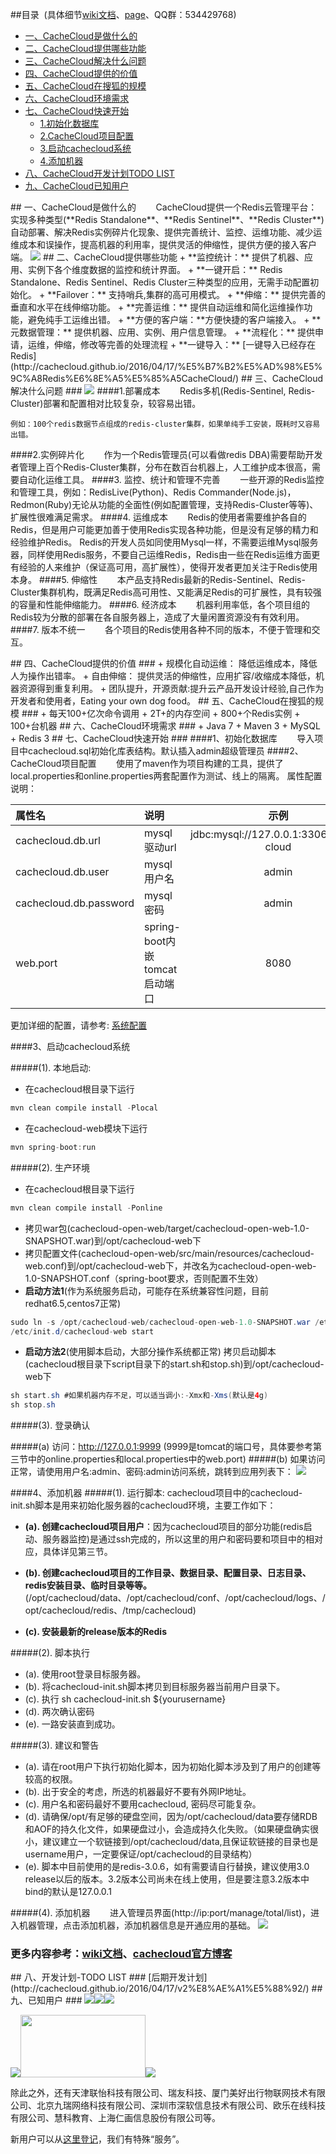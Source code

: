 ##<a name="index"/>目录&nbsp;&nbsp;(具体细节[wiki文档](https://github.com/sohutv/cachecloud/wiki "Cachecloud Wiki")、[page](http://cachecloud.github.io/ "Cachecloud page")、QQ群：534429768)
* [一、CacheCloud是做什么的](#cc1)
* [二、CacheCloud提供哪些功能](#cc2)
* [三、CacheCloud解决什么问题](#cc3)
* [四、CacheCloud提供的价值](#cc4) 
* [五、CacheCloud在搜狐的规模](#cc5)
* [六、CacheCloud环境需求](#cc6)
* [七、CacheCloud快速开始](#cc7)
    * [1.初始化数据库](#cc7-1)
    * [2.CacheCloud项目配置](#cc7-2)
    * [3.启动cachecloud系统](#cc7-3)
    * [4.添加机器](#cc7-4)
* [八、CacheCloud开发计划TODO LIST](#cc8)
* [九、CacheCloud已知用户](#cc9)

<a name="cc1"/>
## 一、CacheCloud是做什么的
&nbsp;&nbsp;&nbsp;&nbsp;&nbsp;&nbsp;&nbsp;CacheCloud提供一个Redis云管理平台：实现多种类型(**Redis Standalone**、**Redis Sentinel**、**Redis Cluster**)自动部署、解决Redis实例碎片化现象、提供完善统计、监控、运维功能、减少运维成本和误操作，提高机器的利用率，提供灵活的伸缩性，提供方便的接入客户端。



<img src="http://i3.itc.cn/20160125/3084_5393fb5d_7350_f249_9e37_c0d06d00b908_1.png">

<a name="cc2"/>
## 二、CacheCloud提供哪些功能
+  **监控统计：**	提供了机器、应用、实例下各个维度数据的监控和统计界面。
+  **一键开启：**	Redis Standalone、Redis Sentinel、Redis Cluster三种类型的应用，无需手动配置初始化。
+  **Failover：**	支持哨兵,集群的高可用模式。
+  **伸缩：**	    提供完善的垂直和水平在线伸缩功能。
+  **完善运维：**    提供自动运维和简化运维操作功能，避免纯手工运维出错。
+  **方便的客户端：**方便快捷的客户端接入。
+  **元数据管理：**    提供机器、应用、实例、用户信息管理。
+  **流程化：**      提供申请，运维，伸缩，修改等完善的处理流程
+  **一键导入：**      [一键导入已经存在Redis](http://cachecloud.github.io/2016/04/17/%E5%B7%B2%E5%AD%98%E5%9C%A8Redis%E6%8E%A5%E5%85%A5CacheCloud/)

<a name="cc3"/>
## 三、CacheCloud解决什么问题 ###
<img src="http://i3.itc.cn/20160125/3084_e6f2f51c_54cf_4081_450f_c69998e74d01_1.png">
####1.部署成本
&nbsp;&nbsp;&nbsp;&nbsp;&nbsp;&nbsp;&nbsp;Redis多机(Redis-Sentinel, Redis-Cluster)部署和配置相对比较复杂，较容易出错。

	例如：100个redis数据节点组成的redis-cluster集群，如果单纯手工安装，既耗时又容易出错。
####2.实例碎片化
&nbsp;&nbsp;&nbsp;&nbsp;&nbsp;&nbsp;&nbsp;作为一个Redis管理员(可以看做redis DBA)需要帮助开发者管理上百个Redis-Cluster集群，分布在数百台机器上，人工维护成本很高，需要自动化运维工具。
####3. 监控、统计和管理不完善
&nbsp;&nbsp;&nbsp;&nbsp;&nbsp;&nbsp;&nbsp;一些开源的Redis监控和管理工具，例如：RedisLive(Python)、Redis Commander(Node.js)，Redmon(Ruby)无论从功能的全面性(例如配置管理，支持Redis-Cluster等等)、扩展性很难满足需求。
####4. 运维成本
&nbsp;&nbsp;&nbsp;&nbsp;&nbsp;&nbsp;&nbsp;Redis的使用者需要维护各自的Redis，但是用户可能更加善于使用Redis实现各种功能，但是没有足够的精力和经验维护Redis。
Redis的开发人员如同使用Mysql一样，不需要运维Mysql服务器，同样使用Redis服务，不要自己运维Redis，Redis由一些在Redis运维方面更有经验的人来维护（保证高可用，高扩展性），使得开发者更加关注于Redis使用本身。
####5. 伸缩性
&nbsp;&nbsp;&nbsp;&nbsp;&nbsp;&nbsp;&nbsp;本产品支持Redis最新的Redis-Sentinel、Redis-Cluster集群机构，既满足Redis高可用性、又能满足Redis的可扩展性，具有较强的容量和性能伸缩能力。
####6. 经济成本
&nbsp;&nbsp;&nbsp;&nbsp;&nbsp;&nbsp;&nbsp;机器利用率低，各个项目组的Redis较为分散的部署在各自服务器上，造成了大量闲置资源没有有效利用。 
####7. 版本不统一 
&nbsp;&nbsp;&nbsp;&nbsp;&nbsp;&nbsp;&nbsp;各个项目的Redis使用各种不同的版本，不便于管理和交互。

<a name="cc4"/>
## 四、CacheCloud提供的价值 ###
+  规模化自动运维：	降低运维成本，降低人为操作出错率。
+  自由伸缩：	    提供灵活的伸缩性，应用扩容/收缩成本降低，机器资源得到重复利用。
+  团队提升，开源贡献:提升云产品开发设计经验,自己作为开发者和使用者，Eating your own dog food。

<a name="cc5"/>
## 五、CacheCloud在搜狐的规模 ###
+  每天100+亿次命令调用
+  2T+的内存空间
+  800+个Redis实例
+  100+台机器

<a name="cc6"/>
## 六、CacheCloud环境需求 ###
+  Java 7
+  Maven 3
+  MySQL
+  Redis 3

<a name="cc7"/>
## 七、CacheCloud快速开始 ###

<a name="cc7-1"/>
####1、初始化数据库
&nbsp;&nbsp;&nbsp;&nbsp;&nbsp;&nbsp;&nbsp;导入项目中cachecloud.sql初始化库表结构。默认插入admin超级管理员

<a name="cc7-2"/>
####2、CacheCloud项目配置
&nbsp;&nbsp;&nbsp;&nbsp;&nbsp;&nbsp;&nbsp;使用了maven作为项目构建的工具，提供了 local.properties和online.properties两套配置作为测试、线上的隔离。
属性配置说明：
	

| 属性名 | 说明  | 示例 |
| :-------------------------- |:----------------------------- | :----------------------------------------:|
| cachecloud.db.url      | mysql驱动url     | jdbc:mysql://127.0.0.1:3306/cache-cloud |
| cachecloud.db.user     | mysql用户名      |  admin |
| cachecloud.db.password | mysql密码        |  admin | 
| web.port | spring-boot内嵌tomcat启动端口        | 8080  | 		
		
更加详细的配置，请参考: [系统配置](http://cachecloud.github.io/2016/05/24/CacheCloud%E7%B3%BB%E7%BB%9F%E9%85%8D%E7%BD%AE%E8%AF%B4%E6%98%8E/) 		
		
<a name="cc7-3"/>
####3、启动cachecloud系统

#####(1). 本地启动:
+  在cachecloud根目录下运行
```Java        
mvn clean compile install -Plocal
```
+  在cachecloud-web模块下运行
```Java        
mvn spring-boot:run
```

#####(2). 生产环境
+  在cachecloud根目录下运行
```Java        
mvn clean compile install -Ponline
```
+  拷贝war包(cachecloud-open-web/target/cachecloud-open-web-1.0-SNAPSHOT.war)到/opt/cachecloud-web下
+  拷贝配置文件(cachecloud-open-web/src/main/resources/cachecloud-web.conf)到/opt/cachecloud-web下，并改名为cachecloud-open-web-1.0-SNAPSHOT.conf（spring-boot要求，否则配置不生效）
+  **启动方法1**(作为系统服务启动，可能存在系统兼容性问题，目前redhat6.5,centos7正常)
```Java
sudo ln -s /opt/cachecloud-web/cachecloud-open-web-1.0-SNAPSHOT.war /etc/init.d/cachecloud-web
/etc/init.d/cachecloud-web start 
```
+  **启动方法2**(使用脚本启动，大部分操作系统都正常)
拷贝启动脚本(cachecloud根目录下script目录下的start.sh和stop.sh)到/opt/cachecloud-web下
```Java
sh start.sh #如果机器内存不足，可以适当调小:-Xmx和-Xms(默认是4g)
sh stop.sh
```
        
        
#####(3). 登录确认

#####(a) 访问：http://127.0.0.1:9999
(9999是tomcat的端口号，具体要参考第三节中的online.properties和local.properties中的web.port)
#####(b) 如果访问正常，请使用用户名:admin、密码:admin访问系统，跳转到应用列表下：
<img src="http://i1.itc.cn/20160304/3084_b7374fe0_1136_79a9_6de7_699599da7345_1.png">

<a name="cc7-4"/>
####4、添加机器
#####(1). 运行脚本:
cachecloud项目中的cachecloud-init.sh脚本是用来初始化服务器的cachecloud环境，主要工作如下：

+  **(a). 创建cachecloud项目用户**：因为cachecloud项目的部分功能(redis启动、服务器监控)是通过ssh完成的，所以这里的用户和密码要和项目中的相对应，具体详见第三节。

+  **(b). 创建cachecloud项目的工作目录、数据目录、配置目录、日志目录、redis安装目录、临时目录等等。**(/opt/cachecloud/data、/opt/cachecloud/conf、/opt/cachecloud/logs、/opt/cachecloud/redis、/tmp/cachecloud)

+  **(c). 安装最新的release版本的Redis**

#####(2). 脚本执行
+  (a). 使用root登录目标服务器。
+  (b). 将cachecloud-init.sh脚本拷贝到目标服务器当前用户目录下。
+  (c). 执行 sh cachecloud-init.sh ${yourusername}
+  (d). 两次确认密码
+  (e). 一路安装直到成功。

#####(3). 建议和警告 
+  (a). 请在root用户下执行初始化脚本，因为初始化脚本涉及到了用户的创建等较高的权限。
+  (b). 出于安全的考虑，所选的机器最好不要有外网IP地址。
+  (c). 用户名和密码最好不要用cachecloud, 密码尽可能复杂。
+  (d). 请确保/opt/有足够的硬盘空间，因为/opt/cachecloud/data要存储RDB和AOF的持久化文件，如果硬盘过小，会造成持久化失败。（如果硬盘确实很小，建议建立一个软链接到/opt/cachecloud/data,且保证软链接的目录也是username用户，一定要保证/opt/cachecloud的目录结构）
+  (e). 脚本中目前使用的是redis-3.0.6，如有需要请自行替换，建议使用3.0 release以后的版本。3.2版本公司尚未在线上使用，但是要注意3.2版本中bind的默认是127.0.0.1
    
#####(4). 添加机器 
&nbsp;&nbsp;&nbsp;&nbsp;&nbsp;&nbsp;&nbsp;进入管理员界面(http://ip:port/manage/total/list)，进入机器管理，点击添加机器，添加机器信息是开通应用的基础。
<img src="http://i2.itc.cn/20160127/3084_c9d9d17b_4e86_a17f_5442_cf9cc08c68f3_1.jpg"/>

### 更多内容参考：[wiki文档](https://github.com/sohutv/cachecloud/wiki)、[cachecloud官方博客](http://cachecloud.github.io/)

<a name="cc8"/>
## 八、开发计划-TODO LIST ###
[后期开发计划](http://cachecloud.github.io/2016/04/17/v2%E8%AE%A1%E5%88%92/)

<a name="cc9"/>
## 九、已知用户 ###
<img src="http://i2.itc.cn/20160524/3084_d629c64a_470f_f0d1_2de6_6ac91761a292_1.png"/><img src="http://i2.itc.cn/20160524/3084_25214ef5_2489_64ef_853c_8429af315347_1.png"/><img src="http://i2.itc.cn/20160524/3084_688549c0_a4c5_aa8b_1c8a_a276f502df56_1.png"/>


<img src="http://i3.itc.cn/20160524/3084_354a89c3_599a_54e5_0b6c_00d523ccd3ce_1.png"/><img width="200" height="100" src="http://i2.itc.cn/20160524/3084_c7455d89_b6d4_acf7_bfec_f54fbb39d11d_1.png"/><img src="http://i3.itc.cn/20160524/3084_70c582e9_41ed_f9a3_e370_377092ebc5ea_1.png"/>

除此之外，还有天津联怡科技有限公司、瑞友科技、厦门美好出行物联网技术有限公司、北京九瑞网络科技有限公司、深圳市深软信息技术有限公司、欧乐在线科技有限公司、慧科教育、上海仁画信息股份有限公司等。

新用户可以从[这里登记](https://github.com/sohutv/cachecloud/issues/42)，我们有特殊“服务”。
 
